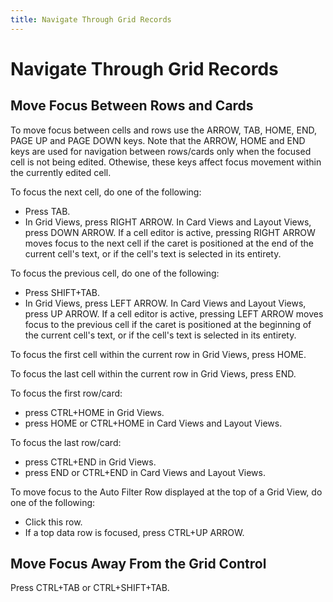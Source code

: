 ```yaml
---
title: Navigate Through Grid Records
---
```

# Navigate Through Grid Records
## Move Focus Between Rows and Cards
To move focus between cells and rows use the ARROW, TAB, HOME, END, PAGE UP and PAGE DOWN keys. Note that the ARROW, HOME and END keys are used for navigation between rows/cards only when the focused cell is not being edited. Othewise, these keys affect focus movement within the currently edited cell.

To focus the next cell, do one of the following:
* Press TAB.
* In Grid Views, press RIGHT ARROW. In Card Views and Layout Views, press DOWN ARROW.
	If a cell editor is active, pressing RIGHT ARROW moves focus to the next cell if the caret is positioned at the end of the current cell's text, or if the cell's text is selected in its entirety.

To focus the previous cell, do one of the following:
* Press SHIFT+TAB.
* In Grid Views, press LEFT ARROW. In Card Views and Layout Views, press UP ARROW.
	If a cell editor is active, pressing LEFT ARROW moves focus to the previous cell if the caret is positioned at the beginning of the current cell's text, or if the cell's text is selected in its entirety.

To focus the first cell within the current row in Grid Views, press HOME.

To focus the last cell within the current row in Grid Views, press END.

To focus the first row/card:
* press CTRL+HOME in Grid Views.
* press HOME or CTRL+HOME in Card Views and Layout Views.

To focus the last row/card:
* press CTRL+END in Grid Views.
* press END or CTRL+END in Card Views and Layout Views.

To move focus to the Auto Filter Row displayed at the top of a Grid View, do one of the following:
* Click this row.
* If a top data row is focused, press CTRL+UP ARROW.

## Move Focus Away From the Grid Control
Press CTRL+TAB or CTRL+SHIFT+TAB.